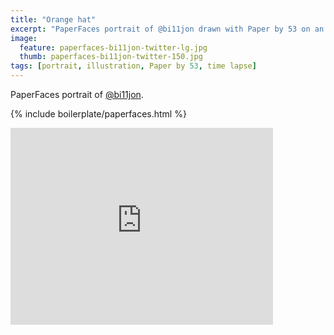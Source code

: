 ```yaml
---
title: "Orange hat"
excerpt: "PaperFaces portrait of @bi11jon drawn with Paper by 53 on an iPad."
image: 
  feature: paperfaces-bi11jon-twitter-lg.jpg
  thumb: paperfaces-bi11jon-twitter-150.jpg
tags: [portrait, illustration, Paper by 53, time lapse]
---
```


PaperFaces portrait of [@bi11jon](http://twitter.com/bi11jon).

{% include boilerplate/paperfaces.html %}

<iframe width="420" height="315" src="https://www.youtube.com/embed/dRIxg-RYJ9g" frameborder="0"> </iframe>

